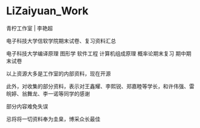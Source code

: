 # LiZaiyuan_Work

青柠工作室 | 李艳超

电子科技大学信软学院期末试卷、复习资料汇总

电子科技大学编译原理 图形学 软件工程 计算机组成原理 概率论期末复习 期中期末试卷

以上资源大多是工作室的内部资料，现在开源

此外，对收集的部分资料，表示对王鑫耀、李熙锐、郑嘉睦等学长，和许伟强、雷皖婷、翁舞龙、李一诺等同学的感谢

部分内容难免失误

忌将将一切资料奉为圭臬，博采众长最佳
